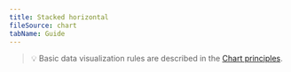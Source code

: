 ```yaml
---
title: Stacked horizontal
fileSource: chart
tabName: Guide
---
```


> 💡 Basic data visualization rules are described in the [Chart principles](/data-display/chart/).
